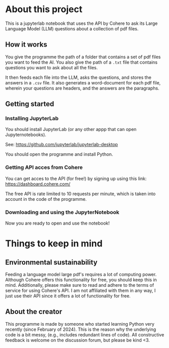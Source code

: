 # About this project
This is a jupyterlab notebook that uses the API by Cohere to ask its Large Language Model (LLM) questions about a collection of pdf files.

## How it works
You give the programme the path of a folder that contains a set of pdf files you want to feed the AI. 
You also give the path of a `.txt` file that contains questions you want to ask about all the files.

It then feeds each file into the LLM, asks the questions, and stores the answers in a `.csv` file. It also generates a word-document for each pdf file, wherein your questions are headers, and the answers are the paragraphs.


## Getting started
### Installing JupyterLab
You should install JupyterLab (or any other appp that can open Jupyternotebooks). 

See: https://github.com/jupyterlab/jupyterlab-desktop

You should open the programme and install Python.

### Getting API acces from Cohere
You can get acces to the API (for free!) by signing up using this link: https://dashboard.cohere.com/

The free API is rate limited to 10 requests per minute, which is taken into account in the code of the programme.

### Downloading and using the JupyterNotebook
Now you are ready to open and use the notebook!

# Things to keep in mind
## Environmental sustainability
Feeding a language model large pdf's requires a lot of computing power. Although Cohere offers this functionality for free, you should keep this in mind.
Additionally, please make sure to read and adhere to the terms of service for using Cohere's API. I am not affiliated with them in any way, I just use their API since it offers a lot of functionality for free.

## About the creator
This programme is made by someone who started learning Python very recently (since February of 2024). This is the reason why the underlying code is a bit messy, (e.g., includes redundant lines of code). All constructive feedback is welcome on the discussion forum, but please be kind <3.
